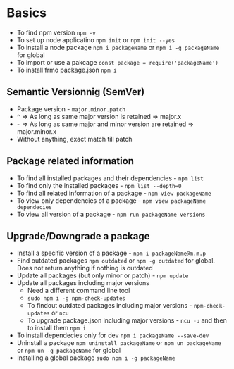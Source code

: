 # Basics
- To find npm version `npm -v`
- To set up node applicatino `npm init` or `npm init --yes`
- To install a node package `npm i packageName` or `npm i -g packageName` for global
- To import or use a pakcage `const package = require('packageName')`
- To install frmo package.json `npm i`

## Semantic Versionnig (SemVer)
- Package version - `major.minor.patch`
- `^` => As long as same major version is retained => major.x
- `~` => As long as same major and minor version are retained => major.minor.x
- Without anything, exact match till patch

## Package related information
- To find all installed packages and their dependencies - `npm list`
- To find only the installed packages - `npm list --depth=0`
- To find all related information of a package - `npm view packageName`
- To view only dependencies of a package - `npm view packageName dependecies`
- To view all version of a package - `npm run packageName versions`

## Upgrade/Downgrade a package
- Install a specific version of a package - `npm i packageName@m.m.p`
- Find outdated packages `npm outdated` or `npm -g outdated` for global. Does not return anything if nothing is outdated
- Update all packages (but only minor or patch) - `npm update`
- Update all packages including major versions
    - Need a different command line tool
    - `sudo npm i -g npm-check-updates`
    - To findout outdated packages including major versions - `npm-check-updates` or `ncu`
    - To upgrade package.json including major versions - `ncu -u` and then to install them `npm i`
- To install dependecies only for dev `npm i packageName --save-dev`
- Uninstall a package `npm uninstall packageName` or `npm un packageName` or `npm un -g packageName` for global
- Installing a global package `sudo npm i -g packageName`